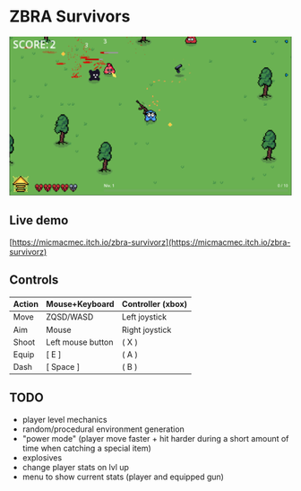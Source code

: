 # ZBRA Survivors

![](./screenshot.png)

## Live demo

[https://micmacmec.itch.io/zbra-survivorz](https://micmacmec.itch.io/zbra-survivorz)

## Controls

| Action | Mouse+Keyboard    | Controller (xbox) |
|--------|-------------------|-------------------|
| Move   | ZQSD/WASD         | Left joystick     |
| Aim    | Mouse             | Right joystick    |
| Shoot  | Left mouse button | ( X )             |
| Equip  | [ E ]             | ( A )             |
| Dash   | [ Space ]         | ( B )             |

## TODO

- player level mechanics
- random/procedural environment generation
- "power mode" (player move faster + hit harder during a short amount of time when catching a special item)
- explosives
- change player stats on lvl up
- menu to show current stats (player and equipped gun)
​
